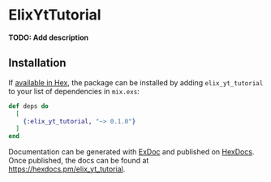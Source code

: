 # ElixYtTutorial

**TODO: Add description**

## Installation

If [available in Hex](https://hex.pm/docs/publish), the package can be installed
by adding `elix_yt_tutorial` to your list of dependencies in `mix.exs`:

```elixir
def deps do
  [
    {:elix_yt_tutorial, "~> 0.1.0"}
  ]
end
```

Documentation can be generated with [ExDoc](https://github.com/elixir-lang/ex_doc)
and published on [HexDocs](https://hexdocs.pm). Once published, the docs can
be found at <https://hexdocs.pm/elix_yt_tutorial>.

